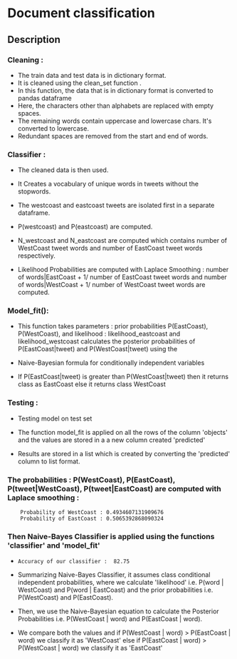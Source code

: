 # Document classification

## Description 

### Cleaning :

- The train data and test data is in dictionary format. 
- It is cleaned using the clean_set function .
- In this function, the data that is in dictionary format is converted to pandas dataframe
- Here, the characters other than alphabets are replaced with empty spaces.
- The remaining words contain uppercase and lowercase chars. It's converted to lowercase.
- Redundant spaces are removed from the start and end of words.



### Classifier :

- The cleaned data is then used. 

- It Creates a vocabulary of unique words in tweets without the stopwords.

- The westcoast and eastcoast tweets are isolated first in a separate dataframe.

- P(westcoast) and P(eastcoast) are computed.

- N_westcoast and N_eastcoast are computed which contains number of WestCoast tweet words and number of EastCoast tweet words respectively.

- Likelihood Probabilities are computed with Laplace Smoothing : number of words|EastCoast + 1/ number of EastCoast tweet words and 
    number of words|WestCoast + 1/ number of WestCoast tweet words are computed.




### Model_fit():
- This function takes parameters : prior probabilities P(EastCoast), P(WestCoast), and likelihood : likelihood_eastcoast and likelihood_westcoast
    calculates the posterior probabilities of P(EastCoast|tweet) and P(WestCoast|tweet) using the

- Naive-Bayesian formula for conditionally independent variables

- If P(EastCoast|tweet) is greater than P(WestCoast|tweet) then it returns class as EastCoast
    else it returns class WestCoast




### Testing :

- Testing model on test set

- The function model_fit is applied on all the rows of the column 'objects' and the values are stored
    in a a new column created 'predicted'

- Results are stored in a list which is created by converting the 'predicted' column to list format.



### The probabilities : P(WestCoast), P(EastCoast), P(tweet|WestCoast), P(tweet|EastCoast) are computed with Laplace smoothing :
        Probability of WestCoast : 0.4934607131909676
        Probability of EastCoast : 0.5065392868090324
            
### Then Naive-Bayes Classifier is applied using the functions 'classifier' and 'model_fit'
- `Accuracy of our classifier :  82.75 `


-  Summarizing Naive-Bayes Classifier, it assumes class conditional independent probabilities, where we calculate 'likelihood' 
    i.e.  P(word | WestCoast) and P(word | EastCoast)  and the prior probabilities i.e. P(WestCoast) and P(EastCoast).

- Then, we use the Naive-Bayesian equation to calculate the Posterior Probabilities i.e. P(WestCoast | word) and P(EastCoast | word). 

- We compare both the values and if P(WestCoast | word) > P(EastCoast | word) we classify it as 'WestCoast'
    else if P(EastCoast | word) > P(WestCoast | word) we classify it as 'EastCoast' 
